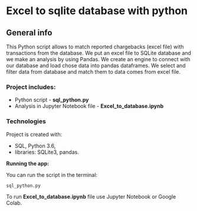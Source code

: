 # Excel to sqlite database with python

## General info
This Python script allows to match reported chargebacks (excel file) with transactions from the database.  We put an excel file to SQLite database and we make an analysis by using Pandas. We create an engine to connect with our database and load chose data into pandas dataframes. We select and filter data from database and match them to data comes from excel file.

### Project includes:
- Python script - **sql_python.py**
- Analysis in Jupyter Notebook file - **Excel_to_database.ipynb**
    
### Technologies
Project is created with:
- SQL, Python 3.6,
- libraries: SQLite3, pandas.

**Running the app:**

You can run the script in the terminal:

    sql_python.py 

To run **Excel_to_database.ipynb** file use Jupyter Notebook or Google Colab.
